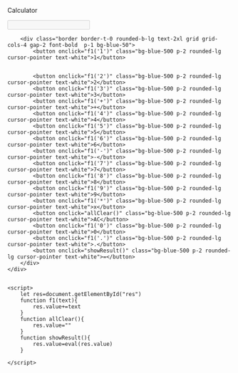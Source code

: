 <!DOCTYPE html>
<html>
  <head>
    <meta charset="UTF-8" />
    <meta name="viewport" content="width=device-width, initial-scale=1.0" />
    <script src="https://cdn.jsdelivr.net/npm/@tailwindcss/browser@4"></script>
  </head>
  <body class="flex justify-center items-center h-[100vh] bg-gray-100">
    <div class="border p-5 text-center w-[50%] rounded-lg shadow-sm bg-blue-100">
        <p class="text-5xl mb-5">
            Calculator
        </p>
        <input type="text" class="rounded-t-lg w-full border h-14 text-2xl p-3 bg-gray-50" disabled id="res" >

        <div class="border border-t-0 rounded-b-lg text-2xl grid grid-cols-4 gap-2 font-bold  p-1 bg-blue-50">
            <button onclick="f1('1')" class="bg-blue-500 p-2 rounded-lg cursor-pointer text-white">1</button>


            <button onclick="f1('2')" class="bg-blue-500 p-2 rounded-lg cursor-pointer text-white">2</button>
            <button onclick="f1('3')" class="bg-blue-500 p-2 rounded-lg cursor-pointer text-white">3</button>
            <button onclick="f1('+')" class="bg-blue-500 p-2 rounded-lg cursor-pointer text-white">+</button>
            <button onclick="f1('4')" class="bg-blue-500 p-2 rounded-lg cursor-pointer text-white">4</button>
            <button onclick="f1('5')" class="bg-blue-500 p-2 rounded-lg cursor-pointer text-white">5</button>
            <button onclick="f1('6')" class="bg-blue-500 p-2 rounded-lg cursor-pointer text-white">6</button>
            <button onclick="f1('-')" class="bg-blue-500 p-2 rounded-lg cursor-pointer text-white">-</button>
            <button onclick="f1('7')" class="bg-blue-500 p-2 rounded-lg cursor-pointer text-white">7</button>
            <button onclick="f1('8')" class="bg-blue-500 p-2 rounded-lg cursor-pointer text-white">8</button>
            <button onclick="f1('9')" class="bg-blue-500 p-2 rounded-lg cursor-pointer text-white">9</button>
            <button onclick="f1('*')" class="bg-blue-500 p-2 rounded-lg cursor-pointer text-white">x</button>
            <button onclick="allClear()" class="bg-blue-500 p-2 rounded-lg cursor-pointer text-white">AC</button>
            <button onclick="f1('0')" class="bg-blue-500 p-2 rounded-lg cursor-pointer text-white">0</button>
            <button onclick="f1('.')" class="bg-blue-500 p-2 rounded-lg cursor-pointer text-white">.</button>
            <button onclick="showResult()" class="bg-blue-500 p-2 rounded-lg cursor-pointer text-white">=</button>
        </div>
    </div>


    <script>
        let res=document.getElementById("res")
        function f1(text){
            res.value+=text
        }
        function allClear(){
            res.value=""
        }
        function showResult(){
            res.value=eval(res.value)
        }

    </script>
</body>
</html>
